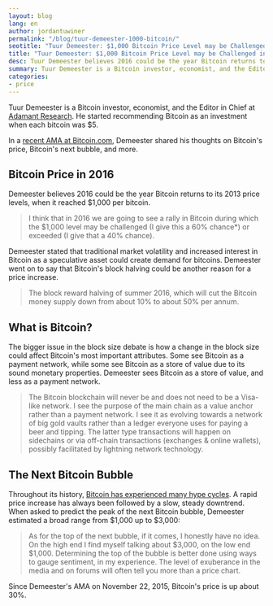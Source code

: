 ```yaml
---
layout: blog
lang: en
author: jordantuwiner
permalink: "/blog/tuur-demeester-1000-bitcoin/"
seotitle: "Tuur Demeester: $1,000 Bitcoin Price Level may be Challenged in 2016"
title: "Tuur Demeester: $1,000 Bitcoin Price Level may be Challenged in 2016"
desc: Tuur Demeester believes 2016 could be the year Bitcoin returns to its 2013 price levels, when it reached $1,000 per bitcoin.
summary: Tuur Demeester is a Bitcoin investor, economist, and the Editor in Chief at Adamant Research. In a recent AMA at Bitcoin.com, Demeester shared his thoughts on Bitcoin’s price, Bitcoin’s next bubble, and more.   
categories: 
- price
---
```

Tuur Demeester is a Bitcoin investor, economist, and the Editor in Chief at [Adamant Research](http://adamantresearch.com). He started recommending Bitcoin as an investment when each bitcoin was $5. 

In a [recent AMA at Bitcoin.com](https://forum.bitcoin.com/ama-ask-me-anything/i-m-tuur-demeester-bitcoin-investor-economist-and-founder-of-adamant-research-ask-me-anything-t2911.html), Demeester shared his thoughts on Bitcoin's price, Bitcoin's next bubble, and more. 

## Bitcoin Price in 2016

Demeester believes 2016 could be the year Bitcoin returns to its 2013 price levels, when it reached $1,000 per bitcoin. 

> I think that in 2016 we are going to see a rally in Bitcoin during which the $1,000 level may be challenged (I give this a 60% chance*) or exceeded (I give that a 40% chance).

Demeester stated that traditional market volatility and increased interest in Bitcoin as a speculative asset could create demand for bitcoins. Demeester went on to say that Bitcoin's block halving could be another reason for a price increase.  

> The block reward halving of summer 2016, which will cut the Bitcoin money supply down from about 10% to about 50% per annum.

## What is Bitcoin? 

The bigger issue in the block size debate is how a change in the block size could affect Bitcoin's most important attributes. Some see Bitcoin as a payment network, while some see Bitcoin as a store of value due to its sound monetary properties. Demeester sees Bitcoin as a store of value, and less as a payment network.

> The Bitcoin blockchain will never be and does not need to be a Visa-like network. I see the purpose of the main chain as a value anchor rather than a payment network. I see it as evolving towards a network of big gold vaults rather than a ledger everyone uses for paying a beer and tipping. The latter type transactions will happen on sidechains or via off-chain transactions (exchanges & online wallets), possibly facilitated by lightning network technology. 

## The Next Bitcoin Bubble

Throughout its history, [Bitcoin has experienced many hype cycles](/kb/what-determines-bitcoins-price/). A rapid price increase has always been followed by a slow, steady downtrend. When asked to predict the peak of the next Bitcoin bubble, Demeester estimated a broad range from $1,000 up to $3,000:

> As for the top of the next bubble, if it comes, I honestly have no idea. On the high end I find myself talking about $3,000, on the low end $1,000. Determining the top of the bubble is better done using ways to gauge sentiment, in my experience. The level of exuberance in the media and on forums will often tell you more than a price chart.

Since Demeester's AMA on November 22, 2015, Bitcoin's price is up about 30%.